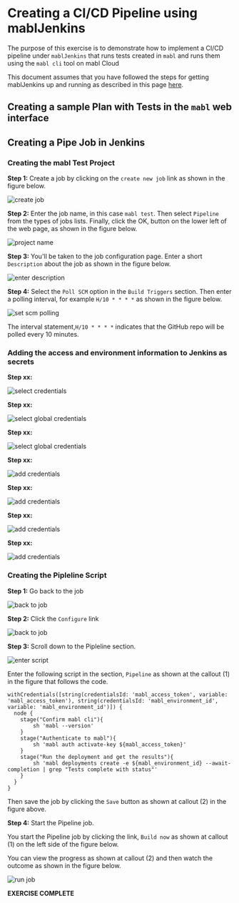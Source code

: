 # Creating a CI/CD Pipeline using mablJenkins

The purpose of this exercise is to demonstrate how to implement a CI/CD
pipeline under `mablJenkins` that runs tests created in `mabl` and runs them using the `mabl cli` tool on mabl Cloud

This document assumes that you have followed the steps for getting mablJenkins up and running as
described in this page [here](README.md).

## Creating a sample Plan with Tests in the `mabl` web interface


## Creating a Pipe Job in Jenkins

### Creating the mabl Test Project

**Step 1:** Create a job by clicking on the `create new job` link as shown in the figure below.

![create job](images/create-job.png)

**Step 2:** Enter the job name, in this case `mabl test`. Then select `Pipeline` from the types of jobs lists. 
Finally, click the OK, button on the lower left of the web page, as shown in the figure below.

![project name](images/enter-project.png)

**Step 3:** You'll be taken to the job configuration page. Enter a short `Description` about the job as 
shown in the figure below.

![enter description](images/jenkins-description.png)

**Step 4:** Select the `Poll SCM` option in the `Build Triggers` section. Then enter a polling
 interval, for example `H/10 * * * *` as shown in the figure below.

![set scm polling](images/set-polling.png)

The interval statement,`H/10 * * * *` indicates that the GitHub repo will be polled every 10 minutes.

### Adding the access and environment information to Jenkins as secrets

**Step xx:**

![select credentials](images/select-credentials.png)

**Step xx:**

![select global credentials](images/select-global-credentials.png)

**Step xx:**

![select global credentials](images/select-jenkins.png)

**Step xx:**

![add credentials](images/add-credentials.png)

**Step xx:**

![add credentials](images/add-credentials-02.png)

**Step xx:**

![add credentials](images/add-secret-01.png)

**Step xx:**

![add credentials](images/add-secret-02.png)

### Creating the Pipleline Script

**Step 1:** Go back to the job

![back to job](images/access-project.png)

**Step 2:** Click the `Configure` link

![back to job](images/access-configure-proj.png)

**Step 3:** Scroll down to the Pipleline section.

![enter script](images/jenkins-script.jpg)

Enter the following script in the section, `Pipeline` as shown at the callout (1) in the figure that follows the code.

```
withCredentials([string(credentialsId: 'mabl_access_token', variable: 'mabl_access_token'), string(credentialsId: 'mabl_environment_id', variable: 'mabl_environment_id')]) {
  node {
    stage("Confirm mabl cli"){
        sh 'mabl --version'
    }
    stage("Authenticate to mabl"){
        sh 'mabl auth activate-key ${mabl_access_token}'
    }
    stage("Run the deployment and get the results"){
        sh 'mabl deployments create -e ${mabl_environment_id} --await-completion | grep "Tests complete with status"'
    }
  }
}
```


Then save the job by clicking the `Save` button as shown at callout (2) in the figure above.

**Step 4:**  Start the Pipeline job.

You start the Pipeline job by clicking the link, `Build now` as shown at callout (1) on the left side of the figure below.
 
You can view the progress as shown at callout (2) and then watch the outcome as shown in the figure below.

![run job](images/build-project.png)



**EXERCISE COMPLETE**